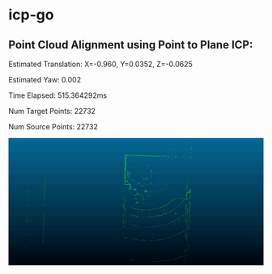 # icp-go

## Point Cloud Alignment using Point to Plane ICP:

Estimated Translation: X=-0.960, Y=0.0352, Z=-0.0625

Estimated Yaw: 0.002

Time Elapsed: 515.364292ms

Num Target Points: 22732

Num Source Points: 22732

![Demo](examples/pointcloudsAligned.gif)
